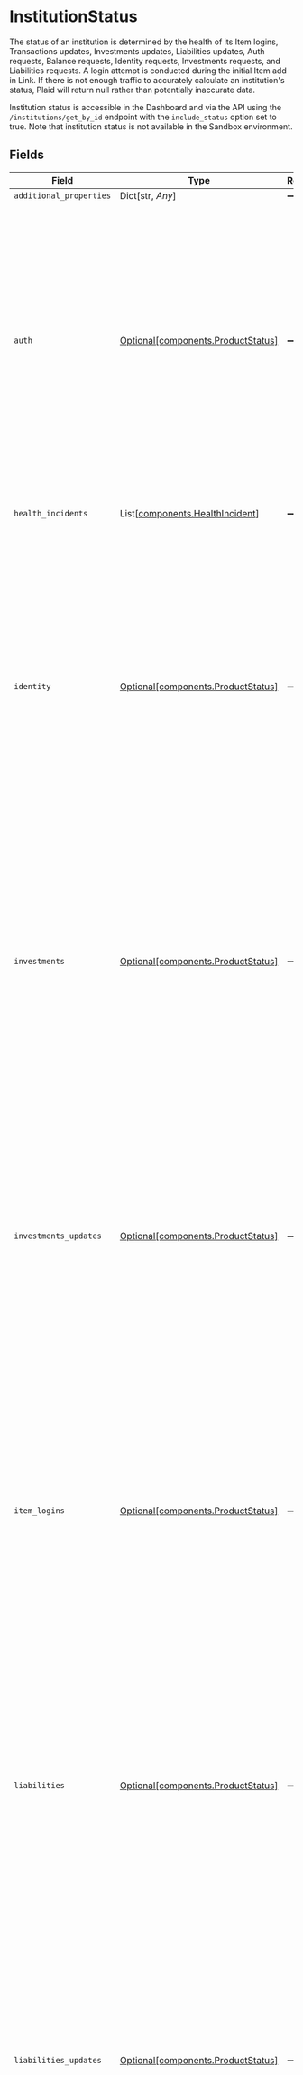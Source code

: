 # InstitutionStatus

The status of an institution is determined by the health of its Item logins, Transactions updates, Investments updates, Liabilities updates, Auth requests, Balance requests, Identity requests, Investments requests, and Liabilities requests. A login attempt is conducted during the initial Item add in Link. If there is not enough traffic to accurately calculate an institution's status, Plaid will return null rather than potentially inaccurate data.

Institution status is accessible in the Dashboard and via the API using the `/institutions/get_by_id` endpoint with the `include_status` option set to true. Note that institution status is not available in the Sandbox environment.



## Fields

| Field                                                                                                                                                                                                                                                                       | Type                                                                                                                                                                                                                                                                        | Required                                                                                                                                                                                                                                                                    | Description                                                                                                                                                                                                                                                                 |
| --------------------------------------------------------------------------------------------------------------------------------------------------------------------------------------------------------------------------------------------------------------------------- | --------------------------------------------------------------------------------------------------------------------------------------------------------------------------------------------------------------------------------------------------------------------------- | --------------------------------------------------------------------------------------------------------------------------------------------------------------------------------------------------------------------------------------------------------------------------- | --------------------------------------------------------------------------------------------------------------------------------------------------------------------------------------------------------------------------------------------------------------------------- |
| `additional_properties`                                                                                                                                                                                                                                                     | Dict[str, *Any*]                                                                                                                                                                                                                                                            | :heavy_minus_sign:                                                                                                                                                                                                                                                          | N/A                                                                                                                                                                                                                                                                         |
| `auth`                                                                                                                                                                                                                                                                      | [Optional[components.ProductStatus]](../../models/components/productstatus.md)                                                                                                                                                                                              | :heavy_minus_sign:                                                                                                                                                                                                                                                          | A representation of the status health of a request type. Auth requests, Balance requests, Identity requests, Investments requests, Liabilities requests, Transactions updates, Investments updates, Liabilities updates, and Item logins each have their own status object. |
| `health_incidents`                                                                                                                                                                                                                                                          | List[[components.HealthIncident](../../models/components/healthincident.md)]                                                                                                                                                                                                | :heavy_minus_sign:                                                                                                                                                                                                                                                          | Details of recent health incidents associated with the institution.                                                                                                                                                                                                         |
| `identity`                                                                                                                                                                                                                                                                  | [Optional[components.ProductStatus]](../../models/components/productstatus.md)                                                                                                                                                                                              | :heavy_minus_sign:                                                                                                                                                                                                                                                          | A representation of the status health of a request type. Auth requests, Balance requests, Identity requests, Investments requests, Liabilities requests, Transactions updates, Investments updates, Liabilities updates, and Item logins each have their own status object. |
| `investments`                                                                                                                                                                                                                                                               | [Optional[components.ProductStatus]](../../models/components/productstatus.md)                                                                                                                                                                                              | :heavy_minus_sign:                                                                                                                                                                                                                                                          | A representation of the status health of a request type. Auth requests, Balance requests, Identity requests, Investments requests, Liabilities requests, Transactions updates, Investments updates, Liabilities updates, and Item logins each have their own status object. |
| `investments_updates`                                                                                                                                                                                                                                                       | [Optional[components.ProductStatus]](../../models/components/productstatus.md)                                                                                                                                                                                              | :heavy_minus_sign:                                                                                                                                                                                                                                                          | A representation of the status health of a request type. Auth requests, Balance requests, Identity requests, Investments requests, Liabilities requests, Transactions updates, Investments updates, Liabilities updates, and Item logins each have their own status object. |
| `item_logins`                                                                                                                                                                                                                                                               | [Optional[components.ProductStatus]](../../models/components/productstatus.md)                                                                                                                                                                                              | :heavy_minus_sign:                                                                                                                                                                                                                                                          | A representation of the status health of a request type. Auth requests, Balance requests, Identity requests, Investments requests, Liabilities requests, Transactions updates, Investments updates, Liabilities updates, and Item logins each have their own status object. |
| `liabilities`                                                                                                                                                                                                                                                               | [Optional[components.ProductStatus]](../../models/components/productstatus.md)                                                                                                                                                                                              | :heavy_minus_sign:                                                                                                                                                                                                                                                          | A representation of the status health of a request type. Auth requests, Balance requests, Identity requests, Investments requests, Liabilities requests, Transactions updates, Investments updates, Liabilities updates, and Item logins each have their own status object. |
| `liabilities_updates`                                                                                                                                                                                                                                                       | [Optional[components.ProductStatus]](../../models/components/productstatus.md)                                                                                                                                                                                              | :heavy_minus_sign:                                                                                                                                                                                                                                                          | A representation of the status health of a request type. Auth requests, Balance requests, Identity requests, Investments requests, Liabilities requests, Transactions updates, Investments updates, Liabilities updates, and Item logins each have their own status object. |
| `transactions_updates`                                                                                                                                                                                                                                                      | [Optional[components.ProductStatus]](../../models/components/productstatus.md)                                                                                                                                                                                              | :heavy_minus_sign:                                                                                                                                                                                                                                                          | A representation of the status health of a request type. Auth requests, Balance requests, Identity requests, Investments requests, Liabilities requests, Transactions updates, Investments updates, Liabilities updates, and Item logins each have their own status object. |